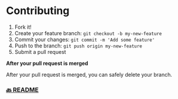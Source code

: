 # Contributing

1.  Fork it!
2.  Create your feature branch: `git checkout -b my-new-feature`
3.  Commit your changes: `git commit -m 'Add some feature'`
4.  Push to the branch: `git push origin my-new-feature`
5.  Submit a pull request

**After your pull request is merged**

After your pull request is merged, you can safely delete your branch.

### [🔙 README](README.md)
